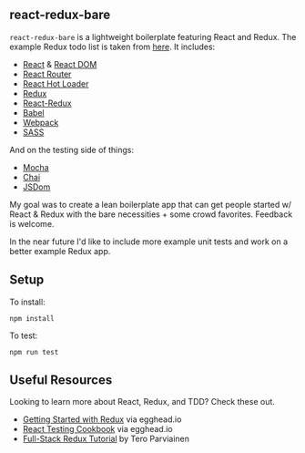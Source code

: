 ## react-redux-bare ##

`react-redux-bare` is a lightweight boilerplate featuring React and Redux. The example Redux todo list is taken from [here](https://github.com/reactjs/redux/tree/master/examples/todos).  It includes:

 - [React](https://github.com/facebook/react) & [React DOM](https://www.npmjs.com/package/react-dom)
 - [React Router](https://github.com/reactjs/react-router)
 - [React Hot Loader](https://github.com/gaearon/react-hot-loader)
 - [Redux](https://github.com/reactjs/redux)
 - [React-Redux](https://github.com/reactjs/react-redux)
 - [Babel](https://babeljs.io/)
 - [Webpack](http://webpack.github.io/)
 - [SASS](sass-lang.com)

And on the testing side of things:

 - [Mocha](https://mochajs.org/)
 - [Chai](http://chaijs.com)
 - [JSDom](https://github.com/tmpvar/jsdom)

My goal was to create a lean boilerplate app that can get people started w/ React & Redux with the bare necessities + some crowd favorites. Feedback is welcome.

In the near future I'd like to include more example unit tests and work on a better example Redux app.

## Setup ##

To install:

    npm install

To test:

    npm run test

## Useful Resources ##

Looking to learn more about React, Redux, and TDD? Check these out.

- [Getting Started with Redux](https://egghead.io/series/getting-started-with-redux) via egghead.io
- [React Testing Cookbook](https://egghead.io/series/react-testing-cookbook) via egghead.io
- [Full-Stack Redux Tutorial](http://teropa.info/blog/2015/09/10/full-stack-redux-tutorial.html) by Tero Parviainen
